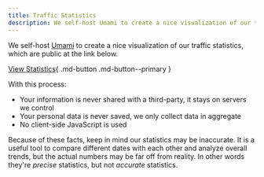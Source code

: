 ```yaml
---
title: Traffic Statistics
description: We self-host Umami to create a nice visualization of our traffic statistics, which are made public here.
---
```

<!-- markdownlint-disable MD051 -->
We self-host [Umami](https://umami.is) to create a nice visualization of our traffic statistics, which are public at the link below.

[View Statistics](https://stats.triplebit.net/share/S80jBc50hxr5TquS/www.privacyguides.org){ .md-button .md-button--primary }

With this process:

- Your information is never shared with a third-party, it stays on servers we control
- Your personal data is never saved, we only collect data in aggregate
- No client-side JavaScript is used

Because of these facts, keep in mind our statistics may be inaccurate. It is a useful tool to compare different dates with each other and analyze overall trends, but the actual numbers may be far off from reality. In other words they're *precise* statistics, but not *accurate* statistics.
